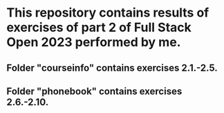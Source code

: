 # This repository contains results of exercises of part 2 of Full Stack Open 2023 performed by me.

## Folder "courseinfo" contains exercises 2.1.-2.5.

## Folder "phonebook" contains exercises 2.6.-2.10.